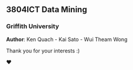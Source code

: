 ## 3804ICT Data Mining
### Griffith University

**Author**: Ken Quach - Kai Sato - Wui Theam Wong

Thank you for your interests :) 

❤️
